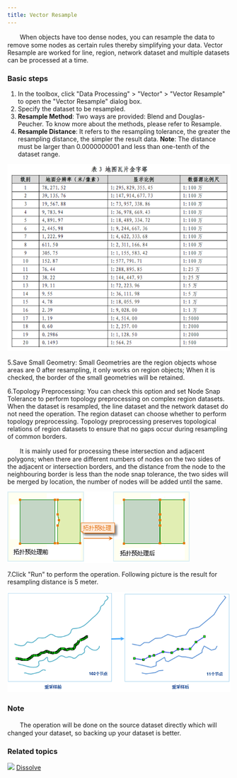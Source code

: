 ```yaml
---
title: Vector Resample
---
```


　　When objects have too dense nodes, you can resample the data to remove some nodes as certain rules thereby simplifying your data. Vector Resample are worked for line, region, network dataset and multiple datasets can be processed at a time.

### Basic steps

 1. In the toolbox, click "Data Processing" > "Vector" > "Vector Resample" to open the "Vector Resample" dialog box.
 2. Specify the dataset to be resampled.
 3. **Resample Method**: Two ways are provided: Blend and Douglas-Peucher. To know more about the methods, please refer to Resample. 
 4. **Resample Distance**: It refers to the resampling tolerance, the greater the resampling distance, the simpler the result data. **Note**: The distance must be larger than 0.0000000001 and less than one-tenth of the dataset range.

   ![](img/Specification.png)

 5.Save Small Geometry: Small Geometries are the region objects whose areas are 0 after resampling, it only works on region objects; When it is checked, the border of the small geometries will be retained. 
 
 6.Topology Preprocessing: You can check this option and set Node Snap Tolerance to perform topology preprocessing on complex region datasets. When the dataset is resampled, the line dataset and the network dataset do not need the operation. The region dataset can choose whether to perform topology preprocessing. Topology preprocessing preserves topological relations of region datasets to ensure that no gaps occur during resampling of common borders. 
  
　　It is mainly used for processing these intersection and adjacent polygons; when there are different numbers of nodes on the two sides of the adjacent or intersection borders, and the distance from the node to the neighbouring border is less than the node snap tolerance, the two sides will be merged by location, the number of nodes will be added until the same. 

   ![](img/Nodesnap.png)

 
 7.Click "Run" to perform the operation. Following picture is the result for resampling distance is 5 meter.

  ![](img/VectorResample.png)


### Note

　　The operation will be done on the source dataset directly which will changed your dataset, so backing up your dataset is better.



### Related topics

![](img/smalltitle.png) [Dissolve](Datafuse.html)



